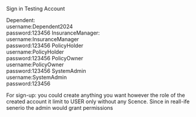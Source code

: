 Sign in Testing Account

Dependent:                
username:Dependent2024       
password:123456
InsuranceManager:         
username:InsuranceManager    
password:123456
PolicyHolder              
username:PolicyHolder        
password:123456
PolicyOwner               
username:PolicyOwner         
password:123456
SystemAdmin               
username:SystemAdmin         
password:123456

For sign-up: 
you could create anything you want however the role of the created account it limit to USER only without any Scence. Since in reall-ife senerio the admin would grant permissions

